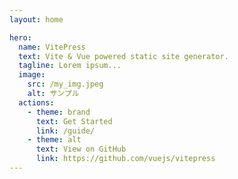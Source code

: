 ```yaml
---
layout: home

hero:
  name: VitePress
  text: Vite & Vue powered static site generator.
  tagline: Lorem ipsum...
  image:
    src: /my_img.jpeg
    alt: サンプル
  actions:
    - theme: brand
      text: Get Started
      link: /guide/
    - theme: alt
      text: View on GitHub
      link: https://github.com/vuejs/vitepress
---
```

